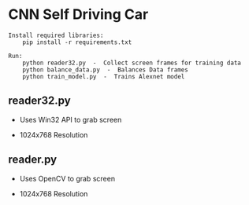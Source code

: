 # CNN Self Driving Car
```
Install required libraries:
    pip install -r requirements.txt

Run:
    python reader32.py  -  Collect screen frames for training data
    python balance_data.py  -  Balances Data frames
    python train_model.py  -  Trains Alexnet model
```

## reader32.py

* Uses Win32 API to grab screen

* 1024x768 Resolution

## reader.py

* Uses OpenCV to grab screen

* 1024x768 Resolution


